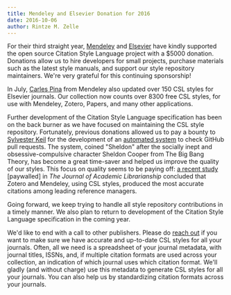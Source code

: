 ```yaml
---
title: Mendeley and Elsevier Donation for 2016
date: 2016-10-06
author: Rintze M. Zelle
---
```


<span style="font-weight: 400;">For their third straight year, <a href="http://www.mendeley.com/">Mendeley</a> and <a href="https://www.elsevier.com/">Elsevier</a> have kindly supported the open source Citation Style Language project with a $5000 donation. Donations allow us to hire developers for small projects, purchase materials such as the latest style manuals, and support our style repository maintainers. We're very grateful for this continuing sponsorship!</span>

<span style="font-weight: 400;">In July, </span><a href="https://github.com/cpina"><span style="font-weight: 400;">Carles Pina</span></a><span style="font-weight: 400;"> from Mendeley also updated over 150 CSL styles for Elsevier journals. Our collection now counts over 8300 free CSL styles, for use with Mendeley, Zotero, Papers, and many other applications.</span>

<span style="font-weight: 400;">Further development of the Citation Style Language specification has been on the back burner as we have focused on maintaining the CSL style repository. Fortunately, previous donations allowed us to pay a bounty to </span><a href="https://github.com/inukshuk"><span style="font-weight: 400;">Sylvester Keil</span></a><span style="font-weight: 400;"> for the development of an </span><a href="https://github.com/citation-style-language/Sheldon"><span style="font-weight: 400;">automated system</span></a><span style="font-weight: 400;"> to check GitHub pull requests. The system, coined "Sheldon" after the socially inept and obsessive-compulsive character Sheldon Cooper from The Big Bang Theory, has become a great time-saver and helped us improve the quality of our styles. This focus on quality seems to be paying off: </span><a href="https://doi.org/10.1016/j.acalib.2016.09.001"><span style="font-weight: 400;">a recent study</span></a><span style="font-weight: 400;"> [paywalled] in </span><i><span style="font-weight: 400;">The Journal of Academic Librarianship</span></i><span style="font-weight: 400;"> concluded that Zotero and Mendeley, using CSL styles, produced the most accurate citations among leading reference managers.</span>

<span style="font-weight: 400;">Going forward, we keep trying to handle all style repository contributions in a timely manner. We also plan to return to development of the Citation Style Language specification in the coming year.</span>

<span style="font-weight: 400;">We'd like to end with a call to other publishers. Please do </span><a href="http://citationstyles.org/contact/"><span style="font-weight: 400;">reach out</span></a><span style="font-weight: 400;"> if you want to make sure we have accurate and up-to-date CSL styles for all your journals. Often, all we need is a spreadsheet of your journal metadata, with journal titles, ISSNs, and, if multiple citation formats are used across your collection, an indication of which journal uses which citation format. We'll gladly (and without charge) use this metadata to generate CSL styles for all your journals. You can also help us by standardizing citation formats across your journals.</span>